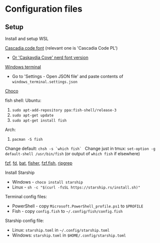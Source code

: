 # Configuration files

## Setup
Install and setup WSL

[Cascadia code font](https://github.com/microsoft/cascadia-code) (relevant one is 'Cascadia Code PL')
 - [Or 'Caskaydia Cove' nerd font version](https://www.nerdfonts.com/font-downloads)

[Windows terminal](https://github.com/microsoft/terminal)
 - Go to 'Settings - Open JSON file' and paste contents of `windows_terminal.settings.json`

[Choco](https://chocolatey.org/install)

fish shell:
Ubuntu:
1. `sudo apt-add-repository ppa:fish-shell/release-3`
2. `sudo apt-get update`
3. `sudo apt-get install fish`

Arch:
1. `pacman -S fish`

Change default: ``chsh -s `which fish` ``
Change just in tmux: `set-option -g default-shell /usr/bin/fish` (or output of `which fish` if elsewhere)

[fzf](https://github.com/junegunn/fzf), [fd](https://github.com/sharkdp/fd), [bat](https://github.com/sharkdp/bat),
[fisher](https://github.com/jorgebucaran/fisher), [fzf.fish](https://github.com/PatrickF1/fzf.fish), [ripgrep](https://github.com/BurntSushi/ripgrep)

Install Starship
 - Windows - `choco install starship`
 - Linux - `sh -c "$(curl -fsSL https://starship.rs/install.sh)"`

Terminal config files:
 - PowerShell - copy `Microsoft.PowerShell_profile.ps1` to `$PROFILE`
 - Fish - copy `config.fish` to `~/.config/fish/config.fish`

Starship config file:
- Linux: `starship.toml` in `~/.config/starship.toml`
- Windows: `starship.toml` in `$HOME/.config/starship.toml`
